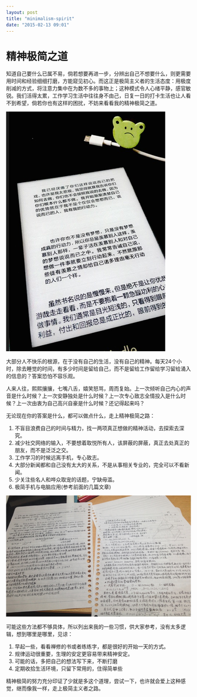 ```yaml
---
layout: post
title: "minimalism-spirit"
date: "2015-02-13 09:01"
---
```

# 精神极简之道

知道自己要什么已属不易，倘若想要再进一步，分辨出自己不想要什么，则更需要用时间和经验细细打磨，方能窥见初心。而这正是极简主义者的生活态度：用极度削减的方式，将注意力集中在为数不多的事物上；这种模式令人心绪平静，感官敏锐。我们活得太累，工作学习生活中往往身不由己，日复一日的打卡生活也让人看不到希望，倘若你也有这样的困扰，不妨来看看我的精神极简之道。

![](../image/minispirit1.jpg)

大部分人不快乐的根源，在于没有自己的生活，没有自己的精神。每天24个小时，除去睡觉的时间，有多少时间是留给自己，而不是留给工作留给学习留给涌入的信息的？答案恐怕不容乐观。

人来人往，熙熙攘攘，七嘴八舌，嬉笑怒骂，周而复始。上一次倾听自己内心的声音是什么时候？上一次安静独处是什么时候？上一次专心致志全情投入是什么时候？上一次由衷为自己高兴自豪是什么时候？还记得起来吗？

无论现在你的答案是什么，都可以做点什么，走上精神极简之路：

1. 不盲目浪费自己的时间与精力，找一两项真正想做的精神活动，去探索去深究。
2. 减少社交网络的输入，不要想着取悦所有人，该屏蔽的屏蔽，真正去处真正的朋友，而不是泛泛之交。
3. 工作学习的时候远离手机，专心致志。
4. 大部分新闻都和自己没有太大的关系，不是从事相关专业的，完全可以不看新闻。
5. 少关注些名人和哗众取宠的话题，宁缺毋滥。
6. 极简手机与电脑应用(参考前面的几篇文章)

![](../image/minispirit2.jpg)

可能这些方法都不够具体，所以列出来我的一些习惯，供大家参考，没有太多逻辑，想到哪里是哪里，见谅：

1. 早起一些，看看禅修的书或者练练字，都是很好的开始一天的方式。
2. 规律运动很重要，生理的安定更容易带来精神安定。
3. 可能的话，多把自己的想法写下来，不断打磨
4. 定期收拾生活环境，只留下常用的，住得简单些

精神极简的努力充分印证了少就是多这个道理，尝试一下，也许就会爱上这种感觉，继而像我一样，走上极简主义者之路。

